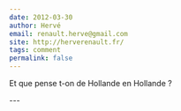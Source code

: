 ```yaml
---
date: 2012-03-30
author: Hervé
email: renault.herve@gmail.com
site: http://herverenault.fr/
tags: comment
permalink: false
---
```


<p>Et que pense t-on de Hollande en Hollande ?</p>
---
